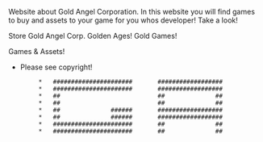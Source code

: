 Website about Gold Angel Corporation. In this website you will find games to buy and assets to your game for you whos developer! Take a look!

Store Gold Angel Corp. Golden Ages! Gold Games!

Games & Assets!
*  Please see copyright!

            *   ######################       ##################
            *   ######################       ##################
            *   ##                           ##              ##
            *   ##                           ##              ##
            *   ##              ######       ##################
            *   ##              ######       ##################
            *   ######################       ##              ##
            *   ######################       ##              ##
